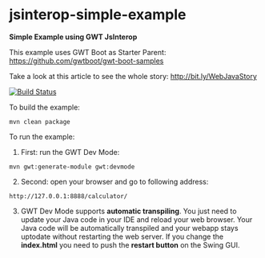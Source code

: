 # jsinterop-simple-example
**Simple Example using GWT JsInterop**

This example uses GWT Boot as Starter Parent: https://github.com/gwtboot/gwt-boot-samples

Take a look at this article to see the whole story: http://bit.ly/WebJavaStory

[![Build Status](https://travis-ci.org/lofidewanto/jsinterop-simple-example.svg?branch=master)](https://travis-ci.org/lofidewanto/jsinterop-simple-example)

To build the example:
```
mvn clean package
```

To run the example:
1. First: run the GWT Dev Mode: 
```
mvn gwt:generate-module gwt:devmode
```
2. Second: open your browser and go to following address:
```
http://127.0.0.1:8888/calculator/
```
3. GWT Dev Mode supports __automatic transpiling__. You just need to update your Java code in your IDE and reload your web browser. Your Java code will be automatically transpiled and your webapp stays uptodate without restarting the web server. If you change the **index.html** you need to push the **restart button** on the Swing GUI.